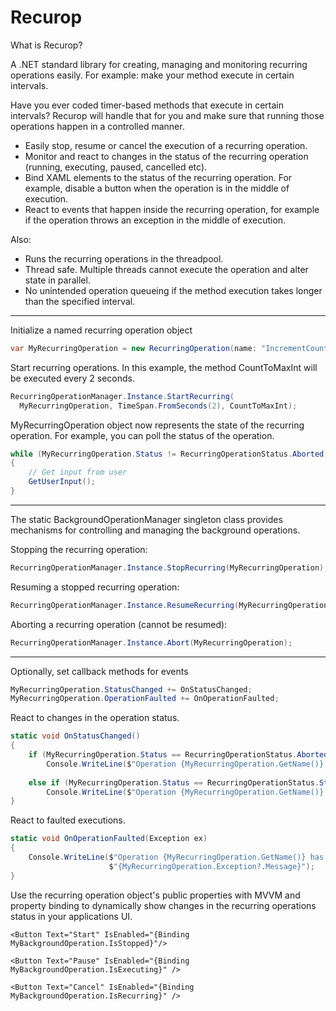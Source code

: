 # Recurop
What is Recurop?

A .NET standard library for creating, managing and monitoring recurring operations easily. For example: make your method execute in certain intervals.

Have you ever coded timer-based methods that execute in certain intervals? Recurop will handle that for you and make sure that running those operations happen in a controlled manner.

- Easily stop, resume or cancel the execution of a recurring operation.
- Monitor and react to changes in the status of the recurring operation (running, executing, paused, cancelled etc).
- Bind XAML elements to the status of the recurring operation. For example, disable a button when the operation is in the middle of execution.
- React to events that happen inside the recurring operation, for example if the operation throws an exception in the middle of execution.

Also:
- Runs the recurring operations in the threadpool.
- Thread safe. Multiple threads cannot execute the operation and alter state in parallel.
- No unintended operation queueing if the method execution takes longer than the specified interval.

******************************

Initialize a named recurring operation object
```c#
var MyRecurringOperation = new RecurringOperation(name: "IncrementCounter");
```

Start recurring operations. In this example, the method CountToMaxInt will be executed every 2 seconds.
```c#
RecurringOperationManager.Instance.StartRecurring(
  MyRecurringOperation, TimeSpan.FromSeconds(2), CountToMaxInt);
```

MyRecurringOperation object now represents the state of the recurring operation. For example, you can poll the status of the operation.
```c#
while (MyRecurringOperation.Status != RecurringOperationStatus.Aborted)
{
    // Get input from user
    GetUserInput();
}
```

***

The static BackgroundOperationManager singleton class provides mechanisms for controlling  and managing the background operations.

Stopping the recurring operation:
```c#
RecurringOperationManager.Instance.StopRecurring(MyRecurringOperation);
```

Resuming a stopped recurring operation:
```c#
RecurringOperationManager.Instance.ResumeRecurring(MyRecurringOperation);
```

Aborting a recurring operation (cannot be resumed):
```c#
RecurringOperationManager.Instance.Abort(MyRecurringOperation);
```

***

Optionally, set callback methods for events
```c#
MyRecurringOperation.StatusChanged += OnStatusChanged;
MyRecurringOperation.OperationFaulted += OnOperationFaulted;
```

React to changes in the operation status.
```c#
static void OnStatusChanged()
{
    if (MyRecurringOperation.Status == RecurringOperationStatus.Aborted)
        Console.WriteLine($"Operation {MyRecurringOperation.GetName()} has been aborted.");
        
    else if (MyRecurringOperation.Status == RecurringOperationStatus.Stopped)
        Console.WriteLine($"Operation {MyRecurringOperation.GetName()} has stopped.");
}
```

React to faulted executions.
```c#
static void OnOperationFaulted(Exception ex)
{
    Console.WriteLine($"Operation {MyRecurringOperation.GetName()} has faulted: " +
                      $"{MyRecurringOperation.Exception?.Message}");
}
```

Use the recurring operation object's public properties with MVVM and property binding to dynamically show changes in the recurring operations status in your applications UI.
```xaml
<Button Text="Start" IsEnabled="{Binding MyBackgroundOperation.IsStopped}"/>

<Button Text="Pause" IsEnabled="{Binding MyBackgroundOperation.IsExecuting}" />

<Button Text="Cancel" IsEnabled="{Binding MyBackgroundOperation.IsRecurring}" />
```

